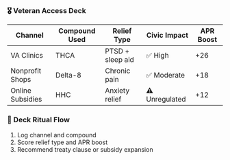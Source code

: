 ### 🎖️ Veteran Access Deck
| Channel         | Compound Used | Relief Type       | Civic Impact | APR Boost |
|------------------|----------------|--------------------|----------------|-------------|
| VA Clinics       | THCA           | PTSD + sleep aid   | ✅ High         | +26  
| Nonprofit Shops  | Delta-8        | Chronic pain       | ✅ Moderate     | +18  
| Online Subsidies | HHC            | Anxiety relief     | ⚠️ Unregulated  | +12  

### 🔄 Deck Ritual Flow
1. Log channel and compound  
2. Score relief type and APR boost  
3. Recommend treaty clause or subsidy expansion
